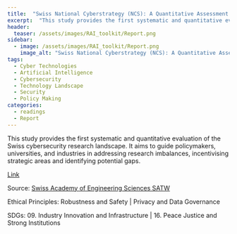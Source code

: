 ```yaml
---
title:  "Swiss National Cyberstrategy (NCS): A Quantitative Assessment of the Cybersecurity Research Landscape"  
excerpt:  "This study provides the first systematic and quantitative evaluation of the Swiss cybersecurity research landscape. It aims to guide policymakers, universities, and industries in addressing research imbalances, incentivising strategic areas (...)"  
header:
  teaser: /assets/images/RAI_toolkit/Report.png
sidebar:
  - image: /assets/images/RAI_toolkit/Report.png
    image_alt: "Swiss National Cyberstrategy (NCS): A Quantitative Assessment of the Cybersecurity Research Landscape"
tags:
  - Cyber Technologies
  - Artificial Intelligence
  - Cybersecurity
  - Technology Landscape
  - Security
  - Policy Making
categories:
  - readings
  - Report
---
```

This study provides the first systematic and quantitative evaluation of the Swiss cybersecurity research landscape. It aims to guide policymakers, universities, and industries in addressing research imbalances, incentivising strategic areas and identifying potential gaps.

[Link](https://www.satw.ch/en/publications/swiss-national-cyberstrategy-ncs-a-quantitative-assessment-of-the-cybersecurity-research-landscape)

Source: [Swiss Academy of Engineering Sciences SATW](https://www.satw.ch/en/)

Ethical Principles: Robustness and Safety | Privacy and Data Governance

SDGs: 09. Industry Innovation and Infrastructure | 16. Peace Justice and Strong Institutions
